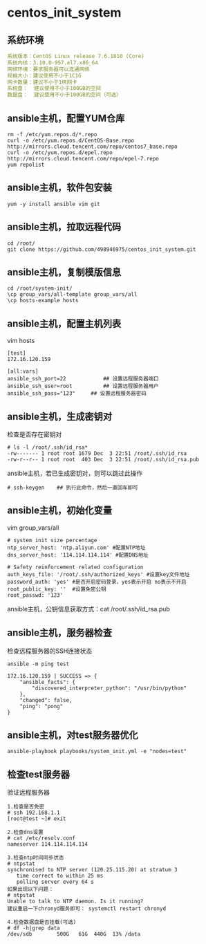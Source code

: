 # centos_init_system

## 系统环境
```yaml
系统版本：CentOS Linux release 7.6.1810 (Core)
系统内核：3.10.0-957.el7.x86_64
网络环境：要求服务器可以连通网络
规格大小：建议使用不小于1C1G
网卡数量：建议不小于1块网卡
系统盘：  建议使用不小于100GB的空间
数据盘：  建议使用不小于100GB的空间（可选）
```


## ansible主机，配置YUM仓库
```shell script
rm -f /etc/yum.repos.d/*.repo
curl -o /etc/yum.repos.d/CentOS-Base.repo http://mirrors.cloud.tencent.com/repo/centos7_base.repo
curl -o /etc/yum.repos.d/epel.repo http://mirrors.cloud.tencent.com/repo/epel-7.repo
yum repolist
```

## ansible主机，软件包安装
```shell script
yum -y install ansible vim git
```

## ansible主机，拉取远程代码
```shell script
cd /root/
git clone https://github.com/498946975/centos_init_system.git
```

## ansible主机，复制模版信息
```shell script
cd /root/system-init/
\cp group_vars/all-template group_vars/all
\cp hosts-example hosts
```

## ansible主机，配置主机列表
vim hosts
```shell script
[test]
172.16.120.159

[all:vars]
ansible_ssh_port=22            ## 设置远程服务器端口
ansible_ssh_user=root          ## 设置远程服务器用户
ansible_ssh_pass="123"     ## 设置远程服务器密码
```

## ansible主机，生成密钥对
检查是否存在密钥对
```shell script
# ls -l /root/.ssh/id_rsa*
-rw------- 1 root root 1679 Dec  3 22:51 /root/.ssh/id_rsa
-rw-r--r-- 1 root root  403 Dec  3 22:51 /root/.ssh/id_rsa.pub
```
ansible主机，若已生成密钥对，则可以跳过此操作
```
# ssh-keygen    ## 执行此命令，然后一直回车即可
```

## ansible主机，初始化变量
vim group_vars/all
```shell script
# system init size percentage
ntp_server_host: 'ntp.aliyun.com' #配置NTP地址
dns_server_host: '114.114.114.114' #配置DNS地址

# Safety reinforcement related configuration
auth_keys_file: '/root/.ssh/authorized_keys' #设置key文件地址
password_auth: 'yes' #是否开启密码登录，yes表示开启 no表示不开启
root_public_key: ''  #设置免密公钥
root_passwd: '123'
```
ansible主机，公钥信息获取方式：cat /root/.ssh/id_rsa.pub 

## ansible主机，服务器检查
检查远程服务器的SSH连接状态
```shell script
ansible -m ping test

172.16.120.159 | SUCCESS => {
    "ansible_facts": {
        "discovered_interpreter_python": "/usr/bin/python"
    }, 
    "changed": false, 
    "ping": "pong"
}
```

## ansible主机，对test服务器优化
```shell script
ansible-playbook playbooks/system_init.yml -e "nodes=test"
```

## 检查test服务器
验证远程服务器
```
1.检查是否免密
# ssh 192.168.1.1
[root@test ~]# exit

2.检查dns设置
# cat /etc/resolv.conf 
nameserver 114.114.114.114

3.检查ntp时间同步状态
# ntpstat 
synchronised to NTP server (120.25.115.20) at stratum 3
   time correct to within 25 ms
   polling server every 64 s
如果出现以下问题：
# ntpstat 
Unable to talk to NTP daemon. Is it running?
建议重启一下chronyd服务即可： systemctl restart chronyd

4.检查数据盘是否挂载(可选)
# df -h|grep data
/dev/sdb        500G   61G  440G  13% /data
```
